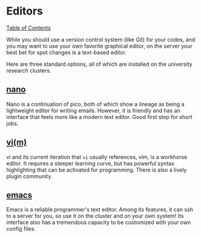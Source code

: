 # Editors

[Table of Contents](/hpc_beginning_workshop/)


While you should use a version control system (like Git) for your codes, and you may want to use your own favorite graphical editor, on the server your best bet for spot changes is a text-based editor.

Here are three standard options, all of which are installed on the university research clusters.

## [nano](https://www.nano-editor.org/)
Nano is a continuation of pico, both of which show a lineage as being a lightweight editor for writing emails. However, it is friendly and has an interface that feels more like a modern text editor. Good first step for short jobs.

## [vi(m)](http://www.vim.org/download.php)
vi and its current iteration that `vi` usually references, vim, is a workhorse editor. It requires a steeper learning curve, but has powerful syntax highlighting that can be activated for programming. There is also a lively plugin community.

## [emacs](https://www.gnu.org/software/emacs/)
Emacs is a reliable programmer's text editor. Among its features, it can ssh to a server for you, so use it on the cluster and on your own system! Its interface also has a tremendous capacity to be customized with your own config files.
